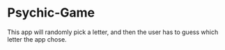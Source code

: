 # Psychic-Game
This app will randomly pick a letter, and then the user has to guess which letter the app chose.

<!-- Pseudocode
    The objectiveof the game: to have the code randomnly pick a letter and then the user will have to guess what that letter the code as chosen., if the user chooses the correct letter the user wins otherwise the user loses 
    2) Create an html that has an output for user instructions (ex: guess a letter)
    3) When the user chooses a letter, the letter will be displayed on the "your guesses so far" section and will be stored in this section until the game is won or lost
    4)If user does not chose the correct letter have the number of guesses decrease by 1
    5) If "guesses left = 0" increase "losses" section by one reset game, and game will chose a new letter
    6) If user guesses right, then increase "wins" section by one, reset game and chose a new letter.
-->